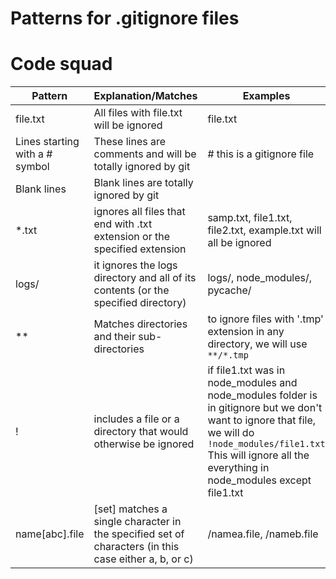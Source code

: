 # Patterns for .gitignore files
# Code squad
| Pattern | Explanation/Matches | Examples |
| -------- | -------- | -------- |
| file.txt | All files with file.txt will be ignored | file.txt |
| Lines starting with a # symbol | These lines are comments and will be totally ignored by git | # this is a gitignore file|
| Blank lines | Blank lines are totally ignored by  git |  |
| *.txt | ignores all files that end with .txt extension or the specified extension | samp.txt, file1.txt, file2.txt, example.txt will all be ignored |
| logs/ | it ignores the logs directory and all of its contents (or the specified directory) | logs/, node_modules/, pycache/ |
| ** | Matches directories and their sub-directories | to ignore files with '.tmp' extension in any directory, we will use `**/*.tmp` |
| ! | includes a file or a directory that would otherwise be ignored | if file1.txt was in node_modules and node_modules folder is in gitignore but we don't want to ignore that file, we will do `!node_modules/file1.txt` This will ignore all the everything in node_modules except file1.txt |
| name[abc].file | [set] matches a single character in the specified set of characters (in this case either a, b, or c) | /namea.file, /nameb.file |
